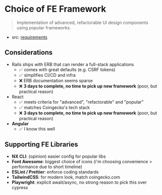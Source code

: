 # Choice of FE Framework

> Implementation of advanced, refactorable UI design components using popular frameworks. 
- src: [requirements](https://gitlab.com/coingecko-dev-test/link-shortener/-/blame/master/README.md#L31)

## Considerations

- Rails ships with ERB that can render a full-stack applications
    - ✅ comes with great defaults (e.g. CSRF tokens)
    - ✅ simplifies CI/CD and infra
    - ❌ ERB documentation seems sparse
    - ❌ **3 days to complete, no time to pick up new framework** (poor, but practical reason)
- React
    - ✅ meets criteria for "advanced", "refactorable" and "popular"
    - ✅ matches Coingecko's tech stack
    - ❌ **3 days to complete, no time to pick up new framework** (poor, but practical reason)
- **Angular**
    - ✅ I know this well


## Supporting FE Libraries

- **NX CLI**: (opinion) easier config for popular libs
- **Font Awesome**: biggest choice of icons (i'm choosing convenience > performance due to short timeline)
- **ESLint / Prettier**: enforce coding standards
- **TailwindCSS**: for modern look, match coingecko.com
- **Playwright**: explicit await/async, no strong reason to pick this over cypress
